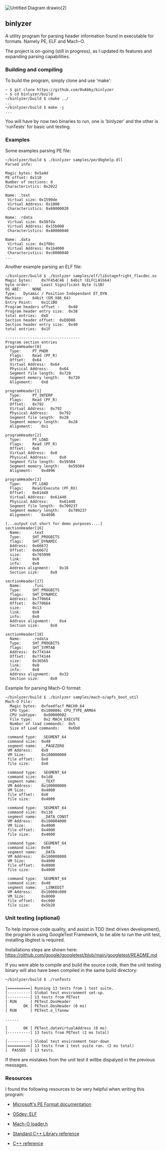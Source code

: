 
![Untitled Diagram drawio(2)](https://github.com/0xAbby/binlyzer/assets/147592615/f3ce20b7-f801-4553-ae06-6e09873bb342)

## binlyzer

A utility program for parsing header information found in executable for formats. Namely PE, ELF and Mach-O.

The project is on-going (still in progress), as I updated its features and expanding parsing capabilities.

### Building and compiling
To build the program, simply clone and use 'make':
```
~ $ git clone https://github.com/0xAbby/binlyzer
~ $ cd binlyzer/build
~/binlyzer/build $ cmake ../
...
~/binlyzer/build $ make -j
...
```

You will have by now two binaries to run, one is 'binlyzer' and the other is 'runTests' for basic unit testing.

### Examples

Some examples parsing PE file:
```
~/binlyzer/build $ ./binlyzer samples/pe/dbghelp.dll 
Parsed info: 

Magic bytes: 0x5a4d
PE offset: 0x110
Number of sections: 8
Characteristics: 0x2022

Name: .text
 Virtual size: 0x1590de
 Virtual Address: 0x1000
 Characteristics: 0x60000020

Name: .rdata
 Virtual size: 0x58fda
 Virtual Address: 0x15b000
 Characteristics: 0x40000040

Name: .data
 Virtual size: 0x1f0bc
 Virtual Address: 0x1b4000
 Characteristics: 0xc0000040
...
```

Another example parsing an ELF file:
```
~/binlyzer/build $ ./binlyzer samples/elf/libstagefright_flacdec.so 
Magic bytes: 	0x7F454C46 | 64bit (ELFCLASS64)
byte order: 	Least Significant Byte (LSB)
OS ABI: 	NONE
Type: 	Dynamic / Position Independant ET_DYN
Machine: 	64bit (EM_X86_64)
Entry Point: 	0x1C1B0
Program headers offset : 	0x40
Program header entry size: 	0x38
total entries: 	0xD
Section header offset: 	0xE0D08
Section header entry size: 	0x40
total entries: 	0x1F

---------------------------------
Program section entries
programHeader[0]
  Type: 	PT_PHDR
  Flags: 	Read (PF_R)
  Offset: 	0x64
  Virtual Address: 	0x64
  Physical Address: 	0x64
  Segment file length: 	0x728
  Segment memory length: 	0x728
  Alignment: 	0x8

programHeader[1]
  Type: 	PT_INTERP
  Flags: 	Read (PF_R)
  Offset: 	0x792
  Virtual Address: 	0x792
  Physical Address: 	0x792
  Segment file length: 	0x28
  Segment memory length: 	0x28
  Alignment: 	0x1

programHeader[2]
  Type: 	PT_LOAD
  Flags: 	Read (PF_R)
  Offset: 	0x0
  Virtual Address: 	0x0
  Physical Address: 	0x0
  Segment file length: 	0x59304
  Segment memory length: 	0x59304
  Alignment: 	0x4096

programHeader[3]
  Type: 	PT_LOAD
  Flags: 	Read/Execute (PF_RX)
  Offset: 	0x61440
  Virtual Address: 	0x61440
  Physical Address: 	0x61440
  Segment file length: 	0x709237
  Segment memory length: 	0x709237
  Alignment: 	0x4096

[...output cut short for demo purposes....]
sectionHeader[16]
  Name: 	.text
  Type: 	SHT_PROGBITS
  flags: 	SHT_DYNAMIC
  Address: 	0x66672
  Offset: 	0x66672
  size: 	0x703990
  link: 	0x0
  info: 	0x0
  Address alignment: 	0x16
  Section size: 	0x0

sectionHeader[17]
  Name: 	.fini
  Type: 	SHT_PROGBITS
  flags: 	SHT_DYNAMIC
  Address: 	0x770664
  Offset: 	0x770664
  size: 	0x13
  link: 	0x0
  info: 	0x0
  Address alignment: 	0x4
  Section size: 	0x0

sectionHeader[18]
  Name: 	.rodata
  Type: 	SHT_PROGBITS
  flags: 	SHT_SYMTAB
  Address: 	0x774144
  Offset: 	0x774144
  size: 	0x36565
  link: 	0x0
  info: 	0x0
  Address alignment: 	0x32
  Section size: 	0x0

```

Example for parsing Mach-O format:
```
~/binlyzer/build $ ./binlyzer samples/mach-o/apfs_boot_util
Mach-O File: 
  Magic bytes: 	0xfeedfacf MACHO_64
  CPU type:    	0x100000c CPU_TYPE_ARM64
  CPU subtype: 	 0x80000002
  File type:   	 0x2 MACH_EXECUTE
  Number of load commands: 	0x5
  Size of Load commands:   	0x6b0

 command type: 	 SEGMENT_64
 command size: 	0x48
 segment name: 	__PAGEZERO
 VM Address:   	0x0
 VM Size:      	0x100000000
 file offset:  	0x0
 file size:    	0x0

 command type: 	 SEGMENT_64
 command size: 	0x1d8
 segment name: 	__TEXT
 VM Address:   	0x100000000
 VM Size:      	0x4000
 file offset:  	0x0
 file size:    	0x4000

 command type: 	 SEGMENT_64
 command size: 	0x138
 segment name: 	__DATA_CONST
 VM Address:   	0x100004000
 VM Size:      	0x4000
 file offset:  	0x4000
 file size:    	0x4000

 command type: 	 SEGMENT_64
 command size: 	0x98
 segment name: 	__DATA
 VM Address:   	0x100008000
 VM Size:      	0x4000
 file offset:  	0x8000
 file size:    	0x4000

 command type: 	 SEGMENT_64
 command size: 	0x48
 segment name: 	__LINKEDIT
 VM Address:   	0x10000c000
 VM Size:      	0x8000
 file offset:  	0xc000
 file size:    	0x5b20

```

### Unit testing (optional)

To help improve code quality, and assist in TDD (test driven development), the program is using GoogleTest Framework, to be able to run the unit test, installing libgtest is required. 

Installations steps are shown here: https://github.com/google/googletest/blob/main/googletest/README.md 

If you were able to compile and build the source code, then the unit testing binary will also have been compiled in the same build directory:
```
~/binlyzer/build $ ./runTests

[==========] Running 13 tests from 1 test suite.
[----------] Global test environment set-up.
[----------] 13 tests from PETest
[ RUN      ] PETest.DosHeader
[       OK ] PETest.DosHeader (0 ms)
[ RUN      ] PETest.e_lfanew

......

[       OK ] PETest.dataVirtualAddress (0 ms)
[----------] 13 tests from PETest (2 ms total)

[----------] Global test environment tear-down
[==========] 13 tests from 1 test suite ran. (2 ms total)
[  PASSED  ] 13 tests.
```
If there are mistakes from the unit test it willbe dispalyed in the previous messages.

### Resources 

I found the following resources to be very helpful when writing this program:

- [Microsoft's PE Format documentation](https://learn.microsoft.com/en-us/windows/win32/debug/pe-format)

- [OSdev: ELF](https://wiki.osdev.org/ELF) 

- [Mach-O loader.h](https://opensource.apple.com/source/xnu/xnu-4570.1.46/EXTERNAL_HEADERS/mach-o/loader.h.auto.html) 


- [Standard C++ Library reference](https://cplusplus.com/reference/)

- [C++ reference](https://en.cppreference.com/w/)

